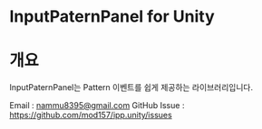 # InputPaternPanel for Unity

# 개요
InputPaternPanel는 Pattern 이벤트를 쉽게 제공하는 라이브러리입니다.

Email : nammu8395@gmail.com
GitHub Issue : https://github.com/mod157/ipp.unity/issues